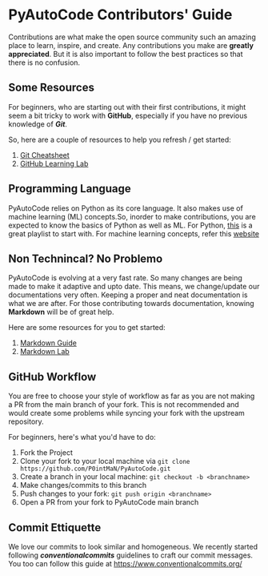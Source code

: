 # PyAutoCode Contributors' Guide

Contributions are what make the open source community such an amazing place to learn, inspire, and create. Any contributions you make are **greatly appreciated**. But it is
also important to follow the best practices so that there is no confusion.

## Some Resources

For beginners, who are starting out with their first contributions, it might seem a bit tricky to work with **GitHub**, especially if you have no previous knowledge of ***Git***.

So, here are a couple of resources to help you refresh / get started:

1. [Git Cheatsheet](https://education.github.com/git-cheat-sheet-education.pdf)
2. [GitHub Learning Lab](https://lab.github.com/githubtraining/introduction-to-github)

## Programming Language

PyAutoCode relies on Python as its core language. It also makes use of machine learning (ML) concepts.So, inorder to make contributions, you are expected to know the basics of Python as well as ML. For Python, [this](https://www.youtube.com/playlist?list=PLbsliZj8JocIez5TvsbMaVKgF-sxoal0C) is a great playlist to start with. For machine learning concepts, refer this [website](https://www.tensorflow.org/tutorials)

## Non Technincal? No Problemo

PyAutoCode is evolving at a very fast rate. So many changes are being made to make it adaptive and upto date. This means, we change/update our documentations very often. Keeping a proper and neat documentation is what we are after. For those contributing towards documentation, knowing **Markdown** will be of great help.

Here are some resources for you to get started:

1. [Markdown Guide](https://www.markdownguide.org/basic-syntax/)
2. [Markdown Lab](https://www.markdowntutorial.com/)

## GitHub Workflow

You are free to choose your style of workflow as far as you are not making a PR from the main branch of your fork. This is not recommended and would create some problems while syncing your fork with the upstream repository.

For beginners, here's what you'd have to do:

1. Fork the Project
2. Clone your fork to your local machine via `git clone https://github.com/P0intMaN/PyAutoCode.git`
3. Create a branch in your local machine: `git checkout -b <branchname>`
4. Make changes/commits to this branch
5. Push changes to your fork: `git push origin <branchname>`
6. Open a PR from your fork to PyAutoCode main branch

## Commit Ettiquette

We love our commits to look similar and homogeneous. We recently started following ***conventionalcommits*** guidelines to craft our commit messages. You too can follow this guide at <https://www.conventionalcommits.org/>
